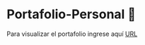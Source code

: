 # Portafolio-Personal 🦝
Para visualizar el portafolio ingrese aquí [URL](https://portfolio-armando.vercel.app)
